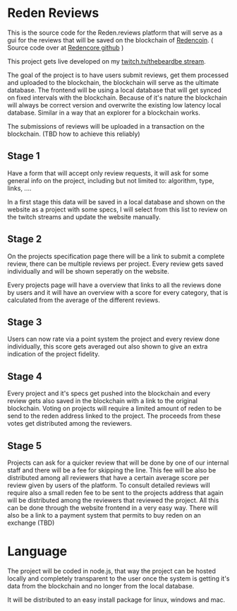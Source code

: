 # Reden Reviews

This is the source code for the Reden.reviews platform that will serve as a gui for the reviews that will be saved on the blockchain of [Redencoin](https://reden.reviews). ( Source code over at [Redencore github](https://github.com/RedenCore/Reden) )

This project gets live developed on my [twitch.tv/thebeardbe stream](https://twitch.tv/thebeardbe). 

The goal of the project is to have users submit reviews, get them processed and uploaded to the blockchain, the blockchain will serve as the ultimate database. 
The frontend will be using a local database that will get synced on fixed intervals with the blockchain. Because of it's nature the blockchain will always be correct version and overwrite the existing low latency local database. Similar in a way that an explorer for a blockchain works.

The submissions of reviews will be uploaded in a transaction on the blockchain. (TBD how to achieve this reliably)

## Stage 1 

Have a form that will accept only review requests, it will ask for some general info on the project, including but not limited to: algorithm, type, links, ....

In a first stage this data will be saved in a local database and shown on the website as a project with some specs, I will select from this list to review on the twitch streams and update the website manually.

## Stage 2

On the projects specification page there will be a link to submit a complete review, there can be multiple reviews per project. Every review gets saved individually and will be shown seperatly on the website. 

Every projects page will have a overview that links to all the reviews done by users and it will have an overview with a score for every category, that is calculated from the average of the different reviews.

## Stage 3

Users can now rate via a point system the project and every review done individually, this score gets averaged out also shown to give an extra indication of the project fidelity. 

## Stage 4

Every project and it's specs get pushed into the blockchain and every review gets also saved in the blockchain with a link to the original blockchain. 
Voting on projects will require a limited amount of reden to be send to the reden address linked to the project. The proceeds from these votes get distributed among the reviewers.

## Stage 5

Projects can ask for a quicker review that will be done by one of our internal staff and there will be a fee for skipping the line. This fee will be also be distributed among all reviewers that have a certain average score per review given by users of the platform. 
To consult detailed reviews will require also a small reden fee to be sent to the projects address that again will be distributed among the reviewers that reviewed the project.
All this can be done through the website frontend in a very easy way. There will also be a link to a payment system that permits to buy reden on an exchange (TBD) 

# Language

The project will be coded in node.js, that way the project can be hosted locally and completely transparent to the user once the system is getting it's data from the blockchain and no longer from the local database. 

It will be distributed to an easy install package for linux, windows and mac.

